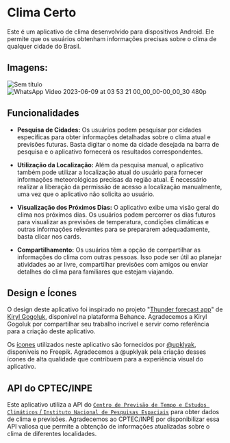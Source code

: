 # Clima Certo

Este é um aplicativo de clima desenvolvido para dispositivos Android. Ele permite que os usuários obtenham informações precisas sobre o clima de qualquer cidade do Brasil.

## Imagens:
![Sem título](https://github.com/kleber0a0m/ClimaCertoAndroid/assets/70644405/886de4b9-2cbb-40dc-875e-0e56e1940dd7)
![WhatsApp Video 2023-06-09 at 03 53 21 00_00_00-00_00_30  480p](https://github.com/kleber0a0m/ClimaCertoAndroid/assets/70644405/49b9840e-2351-456e-90bb-5335ccdbb103)

## Funcionalidades

-   **Pesquisa de Cidades:** Os usuários podem pesquisar por cidades específicas para obter informações detalhadas sobre o clima atual e previsões futuras. Basta digitar o nome da cidade desejada na barra de pesquisa e o aplicativo fornecerá os resultados correspondentes.
    
-   **Utilização da Localização:** Além da pesquisa manual, o aplicativo também pode utilizar a localização atual do usuário para fornecer informações meteorológicas precisas da região atual. É necessário realizar a liberação da permissão de acesso a localização manualmente, uma vez que o aplicativo não solicita ao usuário.
    
-   **Visualização dos Próximos Dias:** O aplicativo exibe uma visão geral do clima nos próximos dias. Os usuários podem percorrer os dias futuros para visualizar as previsões de temperatura, condições climáticas e outras informações relevantes para se prepararem adequadamente, basta clicar nos cards.
    
-   **Compartilhamento:** Os usuários têm a opção de compartilhar as informações do clima com outras pessoas. Isso pode ser útil ao planejar atividades ao ar livre, compartilhar previsões com amigos ou enviar detalhes do clima para familiares que estejam viajando.
   

## Design e Ícones

O design deste aplicativo foi inspirado no projeto "[Thunder forecast app](https://www.behance.net/gallery/149813621/Thunder-forecast-app)" de [Kiryl Gogoluk](https://www.behance.net/KGogoluk), disponível na plataforma Behance. Agradecemos a Kiryl Gogoluk por compartilhar seu trabalho incrível e servir como referência para a criação deste aplicativo.

Os [ícones](https://www.freepik.es/search?author=13115374&authorSlug=upklyak&format=author&query=clima) utilizados neste aplicativo são fornecidos por [@upklyak](https://www.freepik.es/autor/upklyak), disponíveis no Freepik. Agradecemos a @upklyak pela criação desses ícones de alta qualidade que contribuem para a experiência visual do aplicativo.

## API do CPTEC/INPE

Este aplicativo utiliza a API do [`Centro de Previsão de Tempo e Estudos Climáticos` / `Instituto Nacional de Pesquisas Espaciais`](http://servicos.cptec.inpe.br/XML/) para obter dados de clima e previsões. Agradecemos ao CPTEC/INPE por disponibilizar essa API valiosa que permite a obtenção de informações atualizadas sobre o clima de diferentes localidades.
